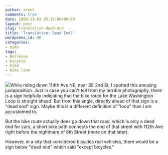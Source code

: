 ```yaml
---
author: trent
comments: true
date: 2008-11-03 05:15:08+00:00
layout: post
slug: translation-dead-end
title: 'Translation: Dead End?'
wordpress_id: 90
categories:
- bike
tags:
- Bellevue
- bicycle
- bike
- bike lane
---
```


[![](http://veganmilitia.org/b/wp-content/uploads/2008/10/dscn0981s-293x300.jpg)](http://veganmilitia.org/b/wp-content/uploads/2008/10/dscn0981s.jpg)While riding down 114th Ave NE, near SE 2nd St, I spotted this amusing juxtaposition.  Just in case you can't tell from my terrible photography, there is a sign helpfully indicating that the bike route for the Lake Washington Loop is straight ahead.  But from this angle, directly ahead of that sign is a "dead end" sign.  Maybe this is a different definition of "loop" than I am accustomed to.

But the bike route actually does go down that road, which is only a dead end for cars, a short bike path connects the end of that street with 112th Ave right before the nightmare of 8th Street (more on that later).

However, in a city that considered bicycles real vehicles, there would be a sign below "dead end" which said "except bicycles."
